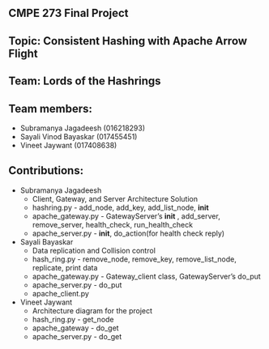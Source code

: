 ## CMPE 273 Final Project
## Topic: Consistent Hashing with Apache Arrow Flight
## Team: Lords of the Hashrings  
## Team members:
* Subramanya Jagadeesh (016218293)
* Sayali Vinod Bayaskar (017455451)
* Vineet Jaywant (017408638)

## Contributions:
* Subramanya Jagadeesh
  - Client, Gateway, and Server Architecture Solution
  - hashring.py - add_node, add_key, add_list_node, __init__
  - apache_gateway.py - GatewayServer’s __init__ , add_server, remove_server, health_check, run_health_check
  - apache_server.py - __init__, do_action(for health check reply)
* Sayali Bayaskar
  - Data replication and Collision control
  - hash_ring.py - remove_node, remove_key, remove_list_node, replicate, print data
  - apache_gateway.py - Gateway_client class, GatewayServer’s do_put
  - apache_server.py - do_put
  - apache_client.py
* Vineet Jaywant
  - Architecture diagram for the project
  - hash_ring.py - get_node
  - apache_gateway - do_get
  - apache_server.py - do_get

